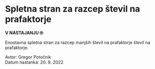 # Spletna stran za razcep števil na prafaktorje

**V NASTAJANJU 🙄**

Enostavna spletna stran za razcep manjših števil na prafaktorje števil na prafaktorje.

Avtor: Gregor Potočnik <br/>
Datum nastanka: 20. 9. 2022
